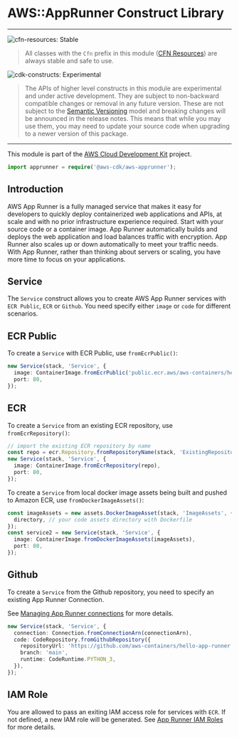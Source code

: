 # AWS::AppRunner Construct Library
<!--BEGIN STABILITY BANNER-->

---

![cfn-resources: Stable](https://img.shields.io/badge/cfn--resources-stable-success.svg?style=for-the-badge)

> All classes with the `Cfn` prefix in this module ([CFN Resources]) are always stable and safe to use.
>
> [CFN Resources]: https://docs.aws.amazon.com/cdk/latest/guide/constructs.html#constructs_lib

![cdk-constructs: Experimental](https://img.shields.io/badge/cdk--constructs-experimental-important.svg?style=for-the-badge)

> The APIs of higher level constructs in this module are experimental and under active development.
> They are subject to non-backward compatible changes or removal in any future version. These are
> not subject to the [Semantic Versioning](https://semver.org/) model and breaking changes will be
> announced in the release notes. This means that while you may use them, you may need to update
> your source code when upgrading to a newer version of this package.

---

<!--END STABILITY BANNER-->

This module is part of the [AWS Cloud Development Kit](https://github.com/aws/aws-cdk) project.

```ts
import apprunner = require('@aws-cdk/aws-apprunner');
```

## Introduction

AWS App Runner is a fully managed service that makes it easy for developers to quickly deploy containerized web applications and APIs, at scale and with no prior infrastructure experience required. Start with your source code or a container image. App Runner automatically builds and deploys the web application and load balances traffic with encryption. App Runner also scales up or down automatically to meet your traffic needs. With App Runner, rather than thinking about servers or scaling, you have more time to focus on your applications.

## Service

The `Service` construct allows you to create AWS App Runner services with `ECR Public`, `ECR` or `Github`. You need specify either `image` or `code` for different scenarios.

## ECR Public

To create a `Service` with ECR Public, use `fromEcrPublic()`:

```ts
new Service(stack, 'Service', {
  image: ContainerImage.fromEcrPublic('public.ecr.aws/aws-containers/hello-app-runner:latest'),
  port: 80,
});
```

## ECR

To create a `Service` from an existing ECR repository, use `fromEcrRepository()`:

```ts
// import the existing ECR repository by name
const repo = ecr.Repository.fromRepositoryName(stack, 'ExistingRepository', 'existing-repo');
new Service(stack, 'Service', {
  image: ContainerImage.fromEcrRepository(repo),
  port: 80,
});
```


To create a `Service` from local docker image assets being built and pushed to Amazon ECR,
use `fromDockerImageAssets()`:

```ts
const imageAssets = new assets.DockerImageAsset(stack, 'ImageAssets', {
  directory, // your code assets directory with Dockerfile
});
const service2 = new Service(stack, 'Service', {
  image: ContainerImage.fromDockerImageAssets(imageAssets),
  port: 80,
});
```

## Github

To create a `Service` from the Github repository, you need to specify an existing App Runner Connection.

See [Managing App Runner connections](https://docs.aws.amazon.com/apprunner/latest/dg/manage-connections.html) for more details.

```ts
new Service(stack, 'Service', {
  connection: Connection.fromConnectionArn(connectionArn),
  code: CodeRepository.fromGithubRepository({
    repositoryUrl: 'https://github.com/aws-containers/hello-app-runner',
    branch: 'main',
    runtime: CodeRuntime.PYTHON_3,
  }),
});
```

## IAM Role

You are allowed to pass an exiting IAM access role for services with `ECR`. If not defined, a new IAM role will be generated. See [App Runner IAM Roles](https://docs.aws.amazon.com/apprunner/latest/dg/security_iam_service-with-iam.html#security_iam_service-with-iam-roles) for more details.
